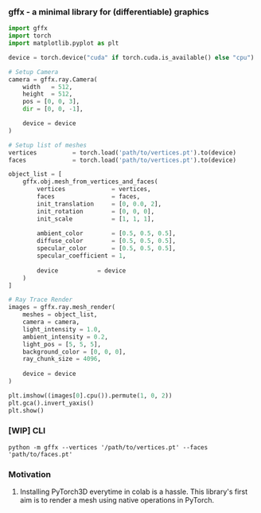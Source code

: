 ### gffx - a minimal library for (differentiable) graphics

```Python
import gffx
import torch
import matplotlib.pyplot as plt

device = torch.device("cuda" if torch.cuda.is_available() else "cpu")

# Setup Camera
camera = gffx.ray.Camera(
    width   = 512,
    height  = 512,
    pos = [0, 0, 3],
    dir = [0, 0, -1],

    device = device
)

# Setup list of meshes
vertices          = torch.load('path/to/vertices.pt').to(device)
faces             = torch.load('path/to/vertices.pt').to(device)

object_list = [
    gffx.obj.mesh_from_vertices_and_faces(
        vertices             = vertices,
        faces                = faces,
        init_translation     = [0, 0.0, 2],
        init_rotation        = [0, 0, 0],
        init_scale           = [1, 1, 1],
        
        ambient_color        = [0.5, 0.5, 0.5],
        diffuse_color        = [0.5, 0.5, 0.5],
        specular_color       = [0.5, 0.5, 0.5],
        specular_coefficient = 1,
        
        device           = device
    )
]

# Ray Trace Render
images = gffx.ray.mesh_render(
    meshes = object_list,
    camera = camera,
    light_intensity = 1.0,
    ambient_intensity = 0.2,
    light_pos = [5, 5, 5],
    background_color = [0, 0, 0],
    ray_chunk_size = 4096,
    
    device = device
)

plt.imshow((images[0].cpu()).permute(1, 0, 2))
plt.gca().invert_yaxis()
plt.show()
```

### [WIP] CLI
```
python -m gffx --vertices '/path/to/vertices.pt' --faces 'path/to/faces.pt'
```

### Motivation
1. Installing PyTorch3D everytime in colab is a hassle. This library's first aim is to render a mesh using native operations in PyTorch.
